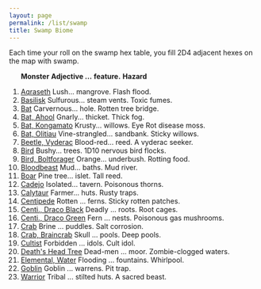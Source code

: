 ```yaml
---
layout: page
permalink: /list/swamp
title: Swamp Biome
---
```


Each time your roll on the swamp hex table, you fill 2D4 adjacent hexes on the map with swamp.
<br>

&nbsp; &nbsp; &nbsp; <span class="a">**Monster**</span> <span class="bb">**Adjective ...**</span> <span class="cc">**feature.**</span> **Hazard**

1. <span class="a">[Aqraseth](/monsters/aqraseth)</span> <span class="b">Lush...</span>  <span class="c">mangrove.</span> <span class="d">Flash flood.</span>
1. <span class="a">[Basilisk](/monsters/basilisk)</span> <span class="b">Sulfurous...</span>  <span class="c">steam vents.</span> <span class="d">Toxic fumes.</span>
1. <span class="a">[Bat](/monsters/bat)</span> <span class="b">Carvernous...</span>  <span class="c">hole.</span> <span class="d">Rotten tree bridge.</span>
1. <span class="a">[Bat, Ahool](/monsters/bat-ahool)</span> <span class="b">Gnarly...</span>  <span class="c">thicket.</span> <span class="d">Thick fog.</span>
1. <span class="a">[Bat, Kongamato](/monsters/bat-kongamato)</span> <span class="b">Krusty...</span>  <span class="c">willows.</span> <span class="d">Eye Rot disease moss.</span>
1. <span class="a">[Bat, Olitiau](/monsters/bat-olitiau)</span> <span class="b">Vine-strangled...</span>  <span class="c">sandbank.</span> <span class="d">Sticky willows.</span>
1. <span class="a">[Beetle, Vyderac](/monsters/beetle-vyderac)</span> <span class="b">Blood-red...</span>  <span class="c">reed.</span> <span class="d">A vyderac seeker.</span>
1. <span class="a">[Bird](/monsters/bird)</span> <span class="b">Bushy...</span>  <span class="c">trees.</span> <span class="d">1D10 nervous bird flocks.</span>
1. <span class="a">[Bird, Boltforager](/monsters/bird-boltforager)</span> <span class="b">Orange...</span>  <span class="c">underbush.</span> <span class="d">Rotting food.</span>
1. <span class="a">[Bloodbeast](/monsters/bloodbeast)</span> <span class="b">Mud...</span>  <span class="c">baths.</span> <span class="d">Mud river.</span>
1. <span class="a">[Boar](/monsters/boar)</span> <span class="b">Pine tree...</span>  <span class="c">islet.</span> <span class="d">Tall reed.</span>
1. <span class="a">[Cadejo](/monsters/cadejo)</span> <span class="b">Isolated...</span>  <span class="c">tavern.</span> <span class="d">Poisonous thorns.</span>
1. <span class="a">[Calytaur](/monsters/calytaur)</span> <span class="b">Farmer...</span>  <span class="c">huts.</span> <span class="d">Rusty traps.</span>
1. <span class="a">[Centipede](/monsters/centipede)</span> <span class="b">Rotten ...</span>  <span class="c">ferns.</span> <span class="d">Sticky rotten patches.</span>
1. <span class="a">[Centi., Draco Black](/monsters/centipede-dracopede-black)</span> <span class="b">Deadly ...</span>  <span class="c">roots.</span> <span class="d">Root cages. </span>
1. <span class="a">[Centi., Draco Green](/monsters/centipede-dracopede-green)</span> <span class="b">Fern ...</span>  <span class="c">nests.</span> <span class="d">Poisonous gas mushrooms.</span>
1. <span class="a">[Crab](/monsters/crab)</span> <span class="b">Brine ...</span>  <span class="c">puddles.</span> <span class="d">Salt corrosion.</span>
1. <span class="a">[Crab, Braincrab](/monsters/crab-braincrab)</span> <span class="b">Skull ...</span>  <span class="c">pools.</span> <span class="d">Deep pools.</span>
1. <span class="a">[Cultist](/monsters/cultist)</span> <span class="b">Forbidden ...</span>  <span class="c">idols.</span> <span class="d">Cult idol.</span>
1. <span class="a">[Death's Head Tree](/monsters/death-head-tree)</span> <span class="b">Dead-men ...</span>  <span class="c">moor.</span> <span class="d">Zombie-clogged waters.</span>
1. <span class="a">[Elemental, Water](/monsters/elemental-water)</span> <span class="b">Flooding ...</span>  <span class="c">fountains.</span> <span class="d">Whirlpool.</span>
1. <span class="a">[Goblin](/monsters/goblin)</span> <span class="b">Goblin ...</span>  <span class="c">warrens.</span> <span class="d">Pit trap.</span>
1. <span class="a">[Warrior](/monsters/warrior)</span> <span class="b">Tribal ...</span>  <span class="c">stilted huts.</span> <span class="d">A sacred beast.</span>

